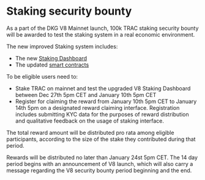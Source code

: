 # Staking security bounty

As a part of the DKG V8 Mainnet launch, 100k TRAC staking security bounty will be awarded to test the staking system in a real economic environment.

The new improved Staking system includes:

* The new [Staking Dashboard](https://staking.origintrail.io/)
* The updated [smart contracts](https://github.com/OriginTrail/dkg-evm-module/)

To be eligible users need to:

* Stake TRAC on mainnet and test the upgraded V8 Staking Dashboard between Dec 27th 5pm CET and January 10th 5pm CET
* Register for claiming the reward from January 10th 5pm CET to January 14th 5pm on a designated reward claiming interface. Registration includes submitting KYC data for the purposes of reward distribution and qualitative feedback on the usage of staking interface.

The total reward amount will be distributed pro rata among eligible participants, according to the size of the stake they contributed during that period.

Rewards will be distributed no later than January 24st 5pm CET. The 14 day period begins with an announcement of V8 launch, which will also carry a message regarding the V8 security bounty period beginning and the end.

